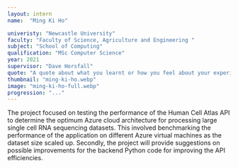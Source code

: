 ```yaml
---
layout: intern
name:  "Ming Ki Ho"

univeristy: "Newcastle University"
faculty: "Faculty of Science, Agriculture and Engineering "
subject: "School of Computing"
qualification: "MSc Computer Science"
year: 2021
supervisor: "Dave Horsfall"
quote: "A quote about what you learnt or how you feel about your experience of working in the lab"
thumbnail: "ming-ki-ho.webp"
image: "ming-ki-ho-full.webp"
progression: "..."
---
```

The project focused on testing the performance of the Human Cell Atlas API to determine the optimum Azure cloud architecture for processing large single cell RNA sequencing datasets. This involved benchmarking the performance of the application on different Azure virtual machines as the dataset size scaled up. Secondly, the project will provide suggestions on possible improvements for the backend Python code for improving the API efficiencies.